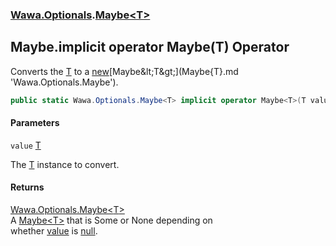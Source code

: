 ### [Wawa.Optionals](Wawa.Optionals.md 'Wawa.Optionals').[Maybe&lt;T&gt;](Maybe{T}.md 'Wawa.Optionals.Maybe<T>')

## Maybe<T>.implicit operator Maybe<T>(T) Operator

Converts the [T](Maybe{T}.md#Wawa.Optionals.Maybe_T_.T 'Wawa.Optionals.Maybe<T>.T') to a [new](https://docs.microsoft.com/en-us/dotnet/csharp/language-reference/keywords/new 'https://docs.microsoft.com/en-us/dotnet/csharp/language-reference/keywords/new')[Maybe&lt;T&gt;](Maybe{T}.md 'Wawa.Optionals.Maybe<T>').

```csharp
public static Wawa.Optionals.Maybe<T> implicit operator Maybe<T>(T value);
```
#### Parameters

<a name='Wawa.Optionals.Maybe_T_.op_ImplicitWawa.Optionals.Maybe_T_(T).value'></a>

`value` [T](Maybe{T}.md#Wawa.Optionals.Maybe_T_.T 'Wawa.Optionals.Maybe<T>.T')

The [T](Maybe{T}.md#Wawa.Optionals.Maybe_T_.T 'Wawa.Optionals.Maybe<T>.T') instance to convert.

#### Returns
[Wawa.Optionals.Maybe&lt;](Maybe{T}.md 'Wawa.Optionals.Maybe<T>')[T](Maybe{T}.md#Wawa.Optionals.Maybe_T_.T 'Wawa.Optionals.Maybe<T>.T')[&gt;](Maybe{T}.md 'Wawa.Optionals.Maybe<T>')  
A [Maybe&lt;T&gt;](Maybe{T}.md 'Wawa.Optionals.Maybe<T>') that is Some or None depending on  
whether [value](Maybe{T}.Maybe(T).md#Wawa.Optionals.Maybe_T_.op_ImplicitWawa.Optionals.Maybe_T_(T).value 'Wawa.Optionals.Maybe<T>.op_Implicit Wawa.Optionals.Maybe<T>(T).value') is [null](https://docs.microsoft.com/en-us/dotnet/csharp/language-reference/keywords/null 'https://docs.microsoft.com/en-us/dotnet/csharp/language-reference/keywords/null').